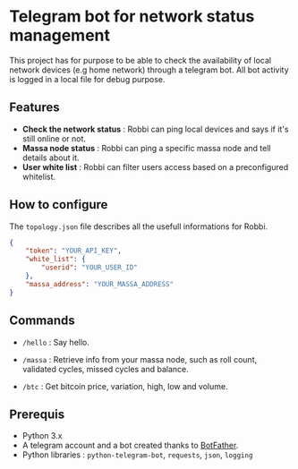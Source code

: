 # Telegram bot for network status management

This project has for purpose to be able to check the availability of local network devices (e.g home network) through a telegram bot.
All bot activity is logged in a local file for debug purpose.

## Features

- **Check the network status** : Robbi can ping local devices and says if it's still online or not.
- **Massa node status** : Robbi can ping a specific massa node and tell details about it.
- **User white list** : Robbi can filter users access based on a preconfigured whitelist.

## How to configure

The `topology.json` file describes all the usefull informations for Robbi.

```json
{
    "token": "YOUR_API_KEY",
    "white_list": {
        "userid": "YOUR_USER_ID"
    },
    "massa_address": "YOUR_MASSA_ADDRESS"
}
```

## Commands

- `/hello` : Say hello.

- `/massa` : Retrieve info from your massa node, such as roll count, validated cycles, missed cycles and balance.

- `/btc` : Get bitcoin price, variation, high, low and volume.


## Prerequis

- Python 3.x
- A telegram account and a bot created thanks to [BotFather](https://core.telegram.org/bots#botfather).
- Python libraries : `python-telegram-bot`, `requests`, `json`, `logging`
